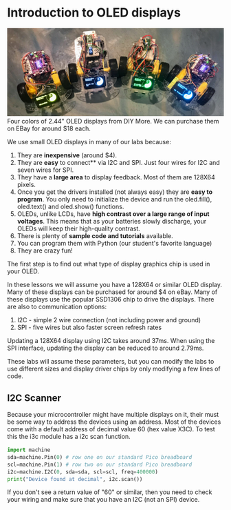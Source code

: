 # Introduction to OLED displays

![](../../img/robot-oled-four-colors.jpg)<br/>
Four colors of 2.44" OLED displays from DIY More.  We can purchase them on EBay for around $18 each.

We use small OLED displays in many of our labs because:

1. They are **inexpensive** (around $4).
2. They are **easy** to connect** via I2C and SPI.  Just four wires for I2C and seven wires for SPI.
3. They have a **large area** to display feedback.  Most of them are 128X64 pixels.
4. Once you get the drivers installed (not always easy) they are **easy to program**.  You only need to initialize the device and run the oled.fill(), oled.text() and oled.show() functions.
5. OLEDs, unlike LCDs, have **high contrast over a large range of input voltages**.  This means that as your batteries slowly discharge, your OLEDs will keep their high-quality contrast.
6. There is plenty of **sample code and tutorials** available.
7. You can program them with Python (our student's favorite language)
8. They are crazy fun!

The first step is to find out what type of display graphics chip is used in your OLED.


In these lessons we will assume you have a 128X64 or similar OLED display.  Many of these displays can be purchased for around $4 on eBay.  Many of these displays use the popular SSD1306 chip to drive the displays.  There are also to communication options:

1. I2C - simple 2 wire connection (not including power and ground)
2. SPI - five wires but also faster screen refresh rates

Updating a 128X64 display using I2C takes around 37ms.  When using the SPI interface, updating the display can be reduced to around 2.79ms.

These labs will assume these parameters, but you can modify the labs to use different sizes and display driver chips by only modifying a few lines of code.

## I2C Scanner
Because your microcontroller might have multiple displays on it, their must be some way to address the devices using an address.  Most of the devices come with a default address of decimal value 60 (hex value X3C).  To test this the i3c module has a i2c scan function.

```py
import machine
sda=machine.Pin(0) # row one on our standard Pico breadboard
scl=machine.Pin(1) # row two on our standard Pico breadboard
i2c=machine.I2C(0, sda=sda, scl=scl, freq=400000)
print("Device found at decimal", i2c.scan())
```

If you don't see a return value of "60" or similar, then you need to check your wiring and make sure that you have an I2C (not an SPI) device.
